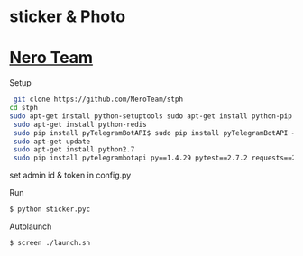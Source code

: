 # sticker & Photo


# [Nero Team](http://telegram.me/NeroTeam)

Setup
```bash
 git clone https://github.com/NeroTeam/stph
cd stph
sudo apt-get install python-setuptools sudo apt-get install python-pip
 sudo apt-get install python-redis
 sudo pip install pyTelegramBotAPI$ sudo pip install pyTelegramBotAPI —upgrade
 sudo apt-get update
 sudo apt-get install python2.7
 sudo pip install pytelegrambotapi py==1.4.29 pytest==2.7.2 requests==2.7.0 six==1.9.0 wheel==0.24.0
```
set admin id & token in config.py 


Run 
```bash
$ python sticker.pyc
```
Autolaunch 
```bash
$ screen ./launch.sh
```
